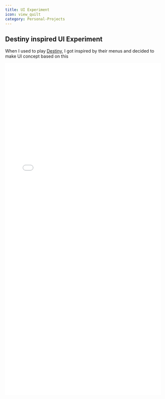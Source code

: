 ```yaml
---
title: UI Experiment
icon: view_quilt
category: Personal-Projects
---
```


## Destiny inspired UI Experiment

When I used to play [Destiny](https://www.destinythegame.com/uk/en/home), I got inspired by their menus and decided to make UI concept based on this

<iframe height='1070' scrolling='no' title='Fancy Tiles Section' src='//codepen.io/zephyr/embed/yYmVqN/?height=1070&theme-id=28283&default-tab=result&embed-version=2' frameborder='no' allowtransparency='true' allowfullscreen='true' style='width: 100%;'>
    <a href='https://codepen.io/zephyr/pen/yYmVqN/'>UI Experiment</a>
</iframe>
